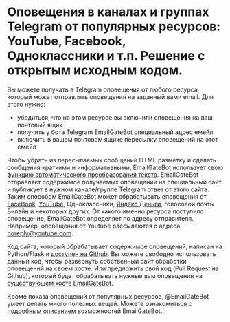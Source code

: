 # Оповещения в каналах и группах Telegram от популярных ресурсов: YouTube, Facebook, Одноклассники и т.п. Решение с открытым исходным кодом.

Вы можете получать в Telegram оповещения от любого ресурса, который может отправлять оповещения на заданный вами email. Для этого нужно:

- убедиться, что на этом ресурсе вы включили оповещения на ваш почтовый ящик
- получить у бота Telegram EmailGateBot специальный адрес емейл
- включить в вашем почтовом ящике пересылку оповещений на этот емейл

Чтобы убрать из пересылаемых сообщений HTML разметку и сделать сообщения краткими и информативными, EmailGateBot использует свою [функцию автоматического преобразования текста](guide.md#%D0%B0%D0%B2%D1%82%D0%BE%D0%BC%D0%B0%D1%82%D0%B8%D1%87%D0%B5%D1%81%D0%BA%D0%BE%D0%B5-%D0%BF%D1%80%D0%B5%D0%BE%D0%B1%D1%80%D0%B0%D0%B7%D0%BE%D0%B2%D0%B0%D0%BD%D0%B8%D0%B5-%D1%82%D0%B5%D0%BA%D1%81%D1%82%D0%B0).
EmailGateBot отправляет содержимое получаемых оповещений на специальный сайт и публикует в нужном канале/группе Telegram ответ от этого сайта.
Таким способом EmailGateBot может обрабатывать оповещения от [FaceBook](fb/guide.md), [YouTube](youtube/guide.md), Одноклассники, [Яндекс Деньги](ym/guide.md), голосовой почты Билайн и некоторых других.
От какого именно ресурса поступило оповещение, EmailGateBot определяет по адресу отправителя. Например, оповещения от Youtube рассылаются с адреса noreply@youtube.com.

Код сайта, который обрабатывает содержимое оповещений, написан на Python/Flask и [доступен на Github](https://github.com/vb64/telegram.email.notify/blob/master/README-ru.md).
Вы можете свободно использовать данный код, чтобы развернуть собственный сайт обработки оповещений на своем хосте. Или предложить свой код (Pull Request на Github), который будет обрабатывать нужные вам оповещения на [существующем хосте EmailGateBot](faq.md).

Кроме показа оповещений от популярных ресурсов, @EmailGateBot умеет делать много полезных вещей. Можете ознакомиться с [подробным описанием](guide.md) возможностей EmailGateBot.
